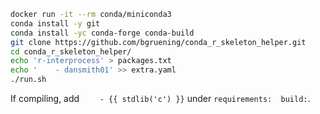 

```bash
docker run -it --rm conda/miniconda3
conda install -y git
conda install -yc conda-forge conda-build
git clone https://github.com/bgruening/conda_r_skeleton_helper.git
cd conda_r_skeleton_helper/
echo 'r-interprocess' > packages.txt
echo '    - dansmith01' >> extra.yaml
./run.sh
```


If compiling, add `    - {{ stdlib('c') }}` under `requirements:  build:`.
